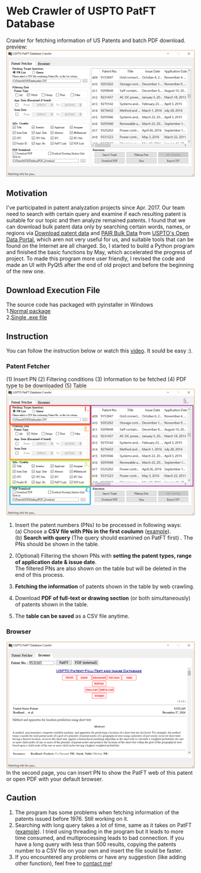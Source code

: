 # Web Crawler of USPTO PatFT Database
Crawler for fetching information of US Patents and batch PDF download.  
preview:  
<img src="./pic/preview.png">

## Motivation
I've participated in patent analyzation projects since Apr. 2017. Our team need to search with certain query and examine if each resulting patent is suitable for our topic and then analyze remained patents. I found that we can download bulk patent data only by searching certain words, names, or regions via [Download patent data](https://developer.uspto.gov/data/bulk-search) and [PAIR Bulk Data](https://pairbulkdata.uspto.gov) from [USPTO's Open Data Portal](https://developer.uspto.gov/), which aren not very useful for us, and suitable tools that can be found on the Internet are all charged. So, I started to build a Python program and finished the basic functions by May, which accelerated the progress of project. To made this program more user friendly, I revised the code and made an UI with PyQt5 after the end of old project and before the beginning of the new one.
  
## Download Execution File 
The source code has packaged with pyinstaller in Windows  
1.[Normal package](https://drive.google.com/open?id=0B4zCzLRoIx8eeWRwN1M3dFNTUE0)  
2.[Single .exe file](https://drive.google.com/open?id=0B4zCzLRoIx8eeG4wbUZDdVdrTDg)

## Instruction 
You can follow the instruction below or watch this [video](https://www.youtube.com/watch?v=zqSEqUk2kgg). It sould be easy :).  
### Patent Fetcher
(1) Insert PN (2) Filtering conditions (3) Information to be fetched (4) PDF type to be downloaded (5) Table  
<img src="./pic/ins.png">

1. Insert the patent numbers (PNs) to be processed in following ways:  
 (a) Choose a **CSV file with PNs in the first coulumn** 
   ([example](https://github.com/mattwang44/USPTO-PatFT-Web-Crawler/blob/master/PN_sample.CSV)).  
   (b) **Search with query** (The query should examined on PatFT first)  .
   The PNs should be shown in the table.

2. (Optional) Filtering the shown PNs with **setting the patent types, range of application date & issue date**.  
   The filtered PNs are also shown on the table but will be deleted in the end of this process.

3. **Fetching the information** of patents shown in the table by web crawling.  

4. Download **PDF of full-text or drawing section** (or both simultaneously) of patents shown in the table.

5. The **table can be saved** as a CSV file anytime.  

### Browser  
<img src="./pic/browser.png">
In the second page, you can insert PN to show the PatFT web of this patent or open PDF with your default browser.

## Caution
1. The program has some problems when fetching information of the patents issued before 1976. Still working on it.
2. Searching with long query takes a lot of time, same as it takes on PatFT ([example](http://patft.uspto.gov/netacgi/nph-Parser?Sect1=PTO2&Sect2=HITOFF&u=%2Fnetahtml%2FPTO%2Fsearch-adv.htm&r=0&p=1&f=S&l=50&Query=%28%28%28CPC%2FA62B%24+OR+CPC%2FB65H%24%29+OR+CPC%2FF16D%24%29+OR+CPC%2FB66D%24%29+AND+%28%28brak%24+OR+lock%24%29+OR+%28retract%24+OR+rewind%24%29%29+AND+%28%28%28lifeline+OR+lanyard%29+OR+%22safety+line%22%29+OR+cable%29&d=PTXT)). I tried using threading in the program but it leads to more time consumed, and multiprocessing leads to bad connection. If you have a long query with less than 500 results, copying the patents number to a CSV file on your own and insert the file sould be faster.  
3. If you encountered any problems or have any suggestion (like adding other function), feel free to [contact me](http://mattwang44.wixsite.com/main/contact)!



  
 
